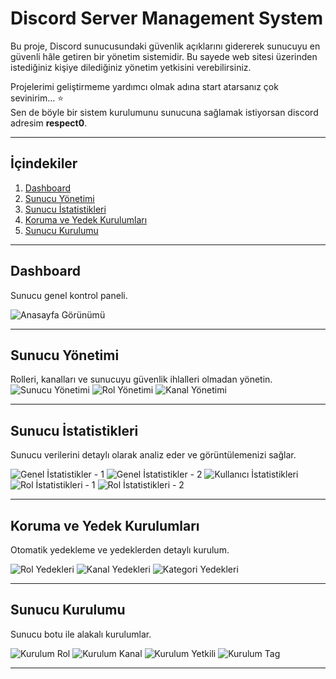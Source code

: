 # Discord Server Management System

Bu proje, Discord sunucusundaki güvenlik açıklarını gidererek sunucuyu en güvenli hâle getiren bir yönetim sistemidir. Bu sayede web sitesi üzerinden istediğiniz kişiye dilediğiniz yönetim yetkisini verebilirsiniz.

Projelerimi geliştirmeme yardımcı olmak adına start atarsanız çok sevinirim... ⭐<br>
Sen de böyle bir sistem kurulumunu sunucuna sağlamak istiyorsan discord adresim **respect0**.

---

## İçindekiler

1. [Dashboard](#dashboard)  
2. [Sunucu Yönetimi](#sunucu-yönetimi)  
3. [Sunucu İstatistikleri](#sunucu-istatistikleri)  
4. [Koruma ve Yedek Kurulumları](#koruma-ve-yedek-kurulumları)  
5. [Sunucu Kurulumu](#sunucu-kurulumu)  

---

## Dashboard

Sunucu genel kontrol paneli.

![Anasayfa Görünümü](https://github.com/user-attachments/assets/13dd4ed8-8cb9-4c4e-bd8b-0bbdca3cdd5d)

---

## Sunucu Yönetimi

Rolleri, kanalları ve sunucuyu güvenlik ihlalleri olmadan yönetin.
![Sunucu Yönetimi](https://github.com/user-attachments/assets/64cce3e5-5ca7-4024-ab8c-e85e8cdc5546)
![Rol Yönetimi](https://github.com/user-attachments/assets/044b7999-39a5-4a2a-aad0-aa905cbc223d)
![Kanal Yönetimi](https://github.com/user-attachments/assets/109bb701-a239-4df0-9e15-196a77208bfc)

---

## Sunucu İstatistikleri

Sunucu verilerini detaylı olarak analiz eder ve görüntülemenizi sağlar.

![Genel İstatistikler - 1](https://github.com/user-attachments/assets/c3f732bc-08a3-4bb6-ad01-85007b5d8330)
![Genel İstatistikler - 2](https://github.com/user-attachments/assets/b28b9a78-e7ce-4436-bdc5-c337a0bd9460)
![Kullanıcı İstatistikleri](https://github.com/user-attachments/assets/6a58a8fa-f069-4f79-82ee-4e1485ab867c)
![Rol İstatistikleri - 1](https://github.com/user-attachments/assets/baa2ae82-c919-49ec-bd35-246334a6557d)
![Rol İstatistikleri - 2](https://github.com/user-attachments/assets/66803f3c-d341-4686-ad21-7f8c504578a9)

---

## Koruma ve Yedek Kurulumları

Otomatik yedekleme ve yedeklerden detaylı kurulum.

![Rol Yedekleri](https://github.com/user-attachments/assets/34d093e5-8ca5-4ce6-b895-5ceb70975bf6)
![Kanal Yedekleri](https://github.com/user-attachments/assets/ac75bc01-5160-44ee-937c-9c806dd4a9a9)
![Kategori Yedekleri](https://github.com/user-attachments/assets/278ed414-50e2-4ea1-9dc8-baad7f5ae3b5)

---

## Sunucu Kurulumu

Sunucu botu ile alakalı kurulumlar.

![Kurulum Rol](https://github.com/user-attachments/assets/7012fcaf-b78a-4242-ac7d-c552435410e7)
![Kurulum Kanal](https://github.com/user-attachments/assets/48d35217-5b91-42d4-a3e6-08a0c2247ea0)
![Kurulum Yetkili](https://github.com/user-attachments/assets/d9326a10-140c-4180-8ff7-c8b79312f243)
![Kurulum Tag](https://github.com/user-attachments/assets/9756d522-d8e9-4336-9cfd-4a62b7a053e5)

---
